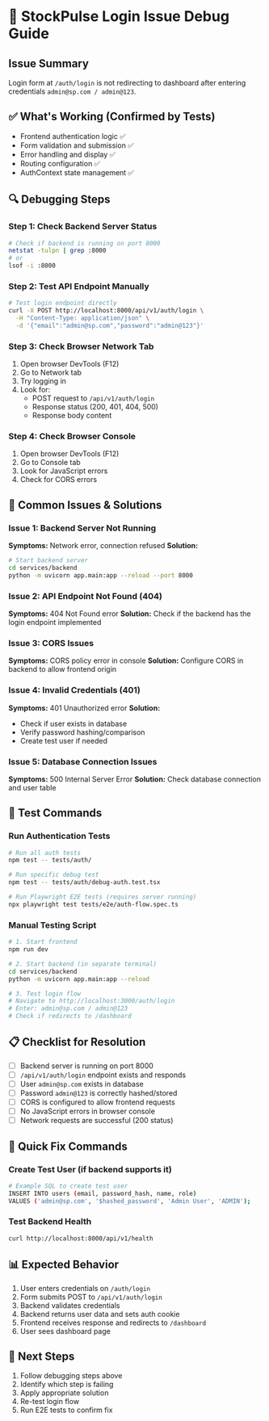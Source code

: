 # 🔧 StockPulse Login Issue Debug Guide

## Issue Summary
Login form at `/auth/login` is not redirecting to dashboard after entering credentials `admin@sp.com / admin@123`.

## ✅ What's Working (Confirmed by Tests)
- Frontend authentication logic ✅
- Form validation and submission ✅
- Error handling and display ✅
- Routing configuration ✅
- AuthContext state management ✅

## 🔍 Debugging Steps

### Step 1: Check Backend Server Status
```bash
# Check if backend is running on port 8000
netstat -tulpn | grep :8000
# or
lsof -i :8000
```

### Step 2: Test API Endpoint Manually
```bash
# Test login endpoint directly
curl -X POST http://localhost:8000/api/v1/auth/login \
  -H "Content-Type: application/json" \
  -d '{"email":"admin@sp.com","password":"admin@123"}'
```

### Step 3: Check Browser Network Tab
1. Open browser DevTools (F12)
2. Go to Network tab
3. Try logging in
4. Look for:
   - POST request to `/api/v1/auth/login`
   - Response status (200, 401, 404, 500)
   - Response body content

### Step 4: Check Browser Console
1. Open browser DevTools (F12)
2. Go to Console tab
3. Look for JavaScript errors
4. Check for CORS errors

## 🚨 Common Issues & Solutions

### Issue 1: Backend Server Not Running
**Symptoms:** Network error, connection refused
**Solution:**
```bash
# Start backend server
cd services/backend
python -m uvicorn app.main:app --reload --port 8000
```

### Issue 2: API Endpoint Not Found (404)
**Symptoms:** 404 Not Found error
**Solution:** Check if the backend has the login endpoint implemented

### Issue 3: CORS Issues
**Symptoms:** CORS policy error in console
**Solution:** Configure CORS in backend to allow frontend origin

### Issue 4: Invalid Credentials (401)
**Symptoms:** 401 Unauthorized error
**Solution:** 
- Check if user exists in database
- Verify password hashing/comparison
- Create test user if needed

### Issue 5: Database Connection Issues
**Symptoms:** 500 Internal Server Error
**Solution:** Check database connection and user table

## 🧪 Test Commands

### Run Authentication Tests
```bash
# Run all auth tests
npm test -- tests/auth/

# Run specific debug test
npm test -- tests/auth/debug-auth.test.tsx

# Run Playwright E2E tests (requires server running)
npx playwright test tests/e2e/auth-flow.spec.ts
```

### Manual Testing Script
```bash
# 1. Start frontend
npm run dev

# 2. Start backend (in separate terminal)
cd services/backend
python -m uvicorn app.main:app --reload

# 3. Test login flow
# Navigate to http://localhost:3000/auth/login
# Enter: admin@sp.com / admin@123
# Check if redirects to /dashboard
```

## 📋 Checklist for Resolution

- [ ] Backend server is running on port 8000
- [ ] `/api/v1/auth/login` endpoint exists and responds
- [ ] User `admin@sp.com` exists in database
- [ ] Password `admin@123` is correctly hashed/stored
- [ ] CORS is configured to allow frontend requests
- [ ] No JavaScript errors in browser console
- [ ] Network requests are successful (200 status)

## 🔧 Quick Fix Commands

### Create Test User (if backend supports it)
```bash
# Example SQL to create test user
INSERT INTO users (email, password_hash, name, role) 
VALUES ('admin@sp.com', '$hashed_password', 'Admin User', 'ADMIN');
```

### Test Backend Health
```bash
curl http://localhost:8000/api/v1/health
```

## 📊 Expected Behavior
1. User enters credentials on `/auth/login`
2. Form submits POST to `/api/v1/auth/login`
3. Backend validates credentials
4. Backend returns user data and sets auth cookie
5. Frontend receives response and redirects to `/dashboard`
6. User sees dashboard page

## 🎯 Next Steps
1. Follow debugging steps above
2. Identify which step is failing
3. Apply appropriate solution
4. Re-test login flow
5. Run E2E tests to confirm fix 